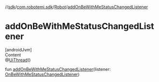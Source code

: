 //[sdk](../../../index.md)/[com.robotemi.sdk](../index.md)/[Robot](index.md)/[addOnBeWithMeStatusChangedListener](add-on-be-with-me-status-changed-listener.md)



# addOnBeWithMeStatusChangedListener  
[androidJvm]  
Content  
@[UiThread](https://developer.android.com/reference/kotlin/androidx/annotation/UiThread.html)()  
  
fun [addOnBeWithMeStatusChangedListener](add-on-be-with-me-status-changed-listener.md)(listener: [OnBeWithMeStatusChangedListener](../../com.robotemi.sdk.listeners/-on-be-with-me-status-changed-listener/index.md))  



